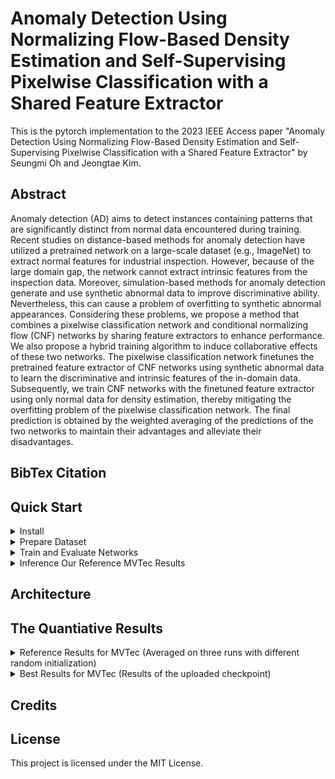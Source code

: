 # Anomaly Detection Using Normalizing Flow-Based Density Estimation and Self-Supervising Pixelwise Classification with a Shared Feature Extractor
This is the pytorch implementation to the 2023 IEEE Access paper "Anomaly Detection Using Normalizing Flow-Based Density Estimation and Self-Supervising Pixelwise Classification with a Shared Feature Extractor" by Seungmi Oh and Jeongtae Kim.

## Abstract
Anomaly detection (AD) aims to detect instances containing patterns that are significantly distinct from normal data encountered during training. Recent studies on distance-based methods for anomaly detection have utilized a pretrained network on a large-scale dataset (e.g., ImageNet) to extract normal features for industrial inspection. However, because of the large domain gap, the network cannot extract intrinsic features from the inspection data. Moreover, simulation-based methods for anomaly detection generate and use synthetic abnormal data to improve discriminative ability. Nevertheless, this can cause a problem of overfitting to synthetic abnormal appearances. Considering these problems, we propose a method that combines a pixelwise classification network and conditional normalizing flow (CNF) networks by sharing feature extractors to enhance performance. We also propose a hybrid training algorithm to induce collaborative effects of these two networks. The pixelwise classification network finetunes the pretrained feature extractor of CNF networks using synthetic abnormal data to learn the discriminative and intrinsic features of the in-domain data. Subsequently, we train CNF networks with the finetuned feature extractor using only normal data for density estimation, thereby mitigating the overfitting problem of the pixelwise classification network. The final prediction is obtained by the weighted averaging of the predictions of the two networks to maintain their advantages and alleviate their disadvantages.

## BibTex Citation

## Quick Start
<details>
<summary>
Install
</summary>
  
    git clone https://github.com/meitu
    cd CLS_NF_shareFE
    python3 -m pip install -U -r requirements.txt
   
</details>

<details>
<summary>
Prepare Dataset
</summary>
  
- We used [MVTec AD]<https://www.mvtec.com/company/research/datasets/mvtec-ad/> dataset to train and inference networks for anomaly detection and localization for quality inspection in Industry.
- We also generated synthetic defect data using the [DTD]<https://www.robots.ox.ac.uk/~vgg/data/dtd/> dataset to finetune a feature extractor of CNF networks by training the pixel-wise classification network.  
- Using the command below, you can automatically download MVTecAD dataset and DTD dataset at the parent directory of the project directory.
- Also, the command generates and saves a synthetic defect validation dataset at the parent directory of the project directory. 
  
      bash run_scripts/construct_dataset.sh
    
</details>


<details>
<summary>
Train and Evaluate Networks 
</summary>
  
- Train and evaluate our network and CFlow-AD for all categories  
    
      bash run_scripts/train_eval_total.sh
      
- Train and evaluate our network and CFlow-AD by selecting class_name (ex. bottle)
    
      bash run_scripts/mvtec/bottle/train_eval_total.sh

</details>

<details>
<summary>
Inference Our Reference MVTec Results
</summary>
  
- Download checkpoints

- We trained every models three times with random initialization to avoid over-estimation by each model. 

- Among three experimental results, we seleced the best results for each category and uploaded the models at the google drive.

- You can download checkpoints of the models using the command below. 
    
      bash run_scripts/download_best_models.sh
      
- Evaluate the best models of the proposed method and CFlow-AD for all categories and parse results
    
      bash run_scripts/eval_best_models.sh
      
- Evaluate the best models of the proposed method and CFlow-AD by selecting class_name (ex. bottle)
    
      bash run_scripts/mvtec/bottle/eval_best_models.sh

</details>


## Architecture


## The Quantiative Results
<details>
<summary>
Reference Results for MVTec (Averaged on three runs with different random initialization)
</summary>
  
| Method            | PaDiM     |           |          |       | Cflow-AD  |           |          |       | DRAEM     |           |          |       | CDO       |           |          |       | Proposed Method |           |          |       |
|-------------------|:-----------:|:-----------:|:----------:|:-------:|:-----------:|:-----------:|:----------:|:-------:|:-----------:|:-----------:|:----------:|:-------:|:-----------:|:-----------:|:----------:|:-------:|:-----------------:|:-----------:|:----------:|:-------:|
| Metric \ Category | Img AUROC | Pix AUROC | Pix AUPR | AUPRO | Img AUROC | Pix AUROC | Pix AUPR | AUPRO | Img AUROC | Pix AUROC | Pix AUPR | AUPRO | Img AUROC | Pix AUROC | Pix AUPR | AUPRO | Img AUROC       | Pix AUROC | Pix AUPR | AUPRO |
| Bottle            | 100.00    | 98.71     | 72.79    | 94.48 | 100.00    | 98.74     | 73.54    | 94.48 | 99.73     | 99.27     | 89.90    | 96.27 | 100.00    | 99.18     | 86.28    | 96.51 | 99.89           | 99.12     | 88.06    | 96.60 |
| Cable             | 95.20     | 97.28     | 59.45    | 93.22 | 93.82     | 97.28     | 59.07    | 93.26 | 90.70     | 95.13     | 62.90    | 76.27 | 92.57     | 96.96     | 61.40    | 94.36 | 96.09           | 97.33     | 59.66    | 93.38 |
| Capsule           | 97.81     | 99.06     | 48.88    | 94.47 | 97.22     | 99.06     | 49.42    | 94.50 | 94.00     | 92.50     | 45.70    | 86.83 | 83.10     | 98.51     | 41.78    | 93.42 | 98.56           | 99.21     | 58.48    | 95.49 |
| Carpet            | 98.48     | 99.24     | 66.38    | 96.76 | 98.26     | 99.24     | 66.23    | 96.77 | 85.53     | 95.70     | 60.00    | 90.07 | 97.50     | 98.98     | 56.70    | 95.58 | 99.44           | 99.42     | 78.65    | 97.95 |
| Grid              | 98.50     | 98.89     | 37.98    | 95.79 | 98.80     | 98.89     | 37.95    | 95.78 | 99.87     | 99.53     | 57.47    | 97.47 | 96.30     | 98.82     | 42.69    | 96.24 | 99.78           | 99.11     | 53.97    | 96.59 |
| Hazelnut          | 100.00    | 98.81     | 62.19    | 96.79 | 99.99     | 98.81     | 62.12    | 96.71 | 99.27     | 99.60     | 89.00    | 98.50 | 98.74     | 99.15     | 66.80    | 97.18 | 96.55           | 99.21     | 79.25    | 97.92 |
| Leather           | 100.00    | 99.60     | 57.99    | 98.88 | 100.00    | 99.59     | 57.99    | 98.90 | 99.70     | 98.97     | 71.13    | 97.37 | 100.00    | 99.62     | 61.64    | 98.69 | 100.00          | 99.79     | 78.09    | 99.49 |
| Metal Nut         | 99.32     | 97.92     | 78.53    | 94.39 | 99.17     | 97.93     | 78.62    | 94.27 | 99.00     | 98.73     | 91.07    | 93.57 | 98.14     | 98.34     | 83.15    | 94.95 | 98.22           | 97.89     | 84.12    | 95.84 |
| Pill              | 95.85     | 98.43     | 71.46    | 96.03 | 95.50     | 98.43     | 71.71    | 95.98 | 96.67     | 97.30     | 45.63    | 85.43 | 96.84     | 98.45     | 79.75    | 97.06 | 97.70           | 98.93     | 85.35    | 96.90 |
| Screw             | 92.38     | 98.71     | 36.02    | 94.34 | 92.04     | 98.68     | 35.05    | 94.26 | 98.80     | 99.57     | 70.60    | 95.40 | 83.05     | 98.86     | 31.48    | 93.97 | 94.52           | 99.04     | 52.43    | 95.38 |
| Tile              | 99.60     | 97.67     | 77.01    | 91.23 | 99.64     | 97.67     | 76.89    | 91.31 | 100.00    | 99.43     | 96.47    | 98.17 | 99.78     | 97.64     | 67.02    | 92.02 | 99.31           | 99.21     | 93.07    | 96.71 |
| Toothbrush        | 84.17     | 98.37     | 33.33    | 90.12 | 84.35     | 98.37     | 33.05    | 90.16 | 97.87     | 98.50     | 54.43    | 90.73 | 86.94     | 98.80     | 43.60    | 91.25 | 94.07           | 98.45     | 45.87    | 89.67 |
| Transistor        | 96.58     | 90.94     | 50.37    | 82.71 | 97.03     | 91.09     | 50.40    | 82.84 | 90.30     | 86.37     | 47.70    | 75.97 | 93.47     | 85.44     | 49.01    | 75.09 | 98.51           | 95.17     | 62.22    | 89.53 |
| Wood              | 96.32     | 95.79     | 57.34    | 93.03 | 95.79     | 95.80     | 57.23    | 93.16 | 99.33     | 97.10     | 79.13    | 91.40 | 99.18     | 97.29     | 65.77    | 94.73 | 99.68           | 97.54     | 81.06    | 96.33 |
| Zipper            | 98.82     | 99.00     | 56.28    | 96.55 | 98.99     | 99.01     | 56.40    | 96.55 | 97.87     | 98.70     | 74.70    | 94.97 | 97.00     | 97.99     | 54.32    | 94.17 | 99.10           | 99.39     | 81.08    | 97.55 |
| Average           | 96.87     | 97.89     | 57.73    | 93.92 | 96.71     | 97.91     | 57.71    | 93.93 | 96.58     | 97.09     | 69.06    | 91.23 | 94.84     | 97.60     | 59.42    | 93.68 | 98.09           | 98.59     | 72.09    | 95.69 |

</details>

<details>
<summary>
Best Results for MVTec (Results of the uploaded checkpoint)
</summary>


</details>


## Credits


## License

This project is licensed under the MIT License.


